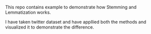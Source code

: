 This repo contains example to demonstrate how Stemming and Lemmatization works.

I have taken twitter dataset and have appllied both the methods and visualized  it to demonstrate the difference.


